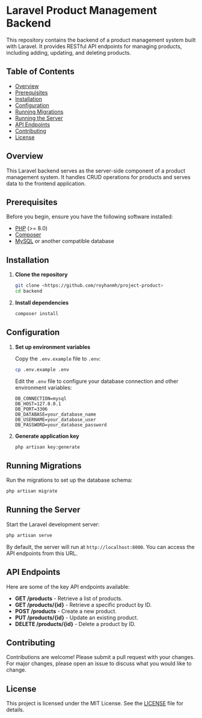 # Laravel Product Management Backend

This repository contains the backend of a product management system built with Laravel. It provides RESTful API endpoints for managing products, including adding, updating, and deleting products.

## Table of Contents

- [Overview](#overview)
- [Prerequisites](#prerequisites)
- [Installation](#installation)
- [Configuration](#configuration)
- [Running Migrations](#running-migrations)
- [Running the Server](#running-the-server)
- [API Endpoints](#api-endpoints)
- [Contributing](#contributing)
- [License](#license)

## Overview

This Laravel backend serves as the server-side component of a product management system. It handles CRUD operations for products and serves data to the frontend application.

## Prerequisites

Before you begin, ensure you have the following software installed:

- [PHP](https://www.php.net/) (>= 8.0)
- [Composer](https://getcomposer.org/)
- [MySQL](https://www.mysql.com/) or another compatible database

## Installation

1. **Clone the repository**

   ```bash
   git clone <https://github.com/royhanmh/project-product>
   cd backend
   ```

2. **Install dependencies**

   ```bash
   composer install
   ```

## Configuration

1. **Set up environment variables**

   Copy the `.env.example` file to `.env`:

   ```bash
   cp .env.example .env
   ```

   Edit the `.env` file to configure your database connection and other environment variables:

   ```env
   DB_CONNECTION=mysql
   DB_HOST=127.0.0.1
   DB_PORT=3306
   DB_DATABASE=your_database_name
   DB_USERNAME=your_database_user
   DB_PASSWORD=your_database_password
   ```

2. **Generate application key**

   ```bash
   php artisan key:generate
   ```

## Running Migrations

Run the migrations to set up the database schema:

```bash
php artisan migrate
```

## Running the Server

Start the Laravel development server:

```bash
php artisan serve
```

By default, the server will run at `http://localhost:8000`. You can access the API endpoints from this URL.

## API Endpoints

Here are some of the key API endpoints available:

- **GET /products** - Retrieve a list of products.
- **GET /products/{id}** - Retrieve a specific product by ID.
- **POST /products** - Create a new product.
- **PUT /products/{id}** - Update an existing product.
- **DELETE /products/{id}** - Delete a product by ID.

## Contributing

Contributions are welcome! Please submit a pull request with your changes. For major changes, please open an issue to discuss what you would like to change.

## License

This project is licensed under the MIT License. See the [LICENSE](LICENSE) file for details.

